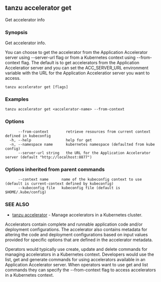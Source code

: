 ## tanzu accelerator get

Get accelerator info

### Synopsis

Get accelerator info.

You can choose to get the accelerator from the Application Accelerator server using --server-url flag
or from a Kubernetes context using --from-context flag. The default is to get accelerators from the
Application Acceleratior server and you can set the ACC_SERVER_URL environment variable with the URL for
the Application Acceleratior server you want to access.


```
tanzu accelerator get [flags]
```

### Examples

```
tanzu accelerator get <accelerator-name> --from-context
```

### Options

```
      --from-context        retrieve resources from current context defined in kubeconfig
  -h, --help                help for get
  -n, --namespace name      kubernetes namespace (defaulted from kube config)
      --server-url string   the URL for the Application Accelerator server (default "http://localhost:8877")
```

### Options inherited from parent commands

```
      --context name      name of the kubeconfig context to use (default is current-context defined by kubeconfig)
      --kubeconfig file   kubeconfig file (default is $HOME/.kube/config)
```

### SEE ALSO

* [tanzu accelerator](tanzu_accelerator.md)	 - Manage accelerators in a Kubernetes cluster.

Accelerators contain complete and runnable application code and/or deployment configurations.
The accelerator also contains metadata for altering the code and deployment configurations
based on input values provided for specific options that are defined in the accelerator metadata.

Operators would typically use create, update and delete commands for managing accelerators in a
Kubernetes context. Developers would use the list, get and generate commands for using accelerators
available in an Application Accelerator server. When operators want to use get and list commands
they can specify the --from-context flag to access accelerators in a Kubernetes context.




